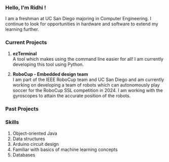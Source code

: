 ### Hello, I'm Ridhi !

I am a freshman at UC San Diego majoring in Computer Engineering. I continue to look for opportunities in hardware and software to extend my learning further.

### Current Projects

1. **ezTerminal**   
 A tool which makes using the command line easier for all! I am currently developing this tool using Python.
    
3. **RoboCup - Embedded design team**   
 I am part of the IEEE RoboCup team and UC San Diego and am currently working on developing a team of robots which can autonomously play soccer for the RoboCup SSL competition in 2024. I am working with the gyroscopes to attain the accurate position of the robots.

### Past Projects


### Skills

1. Object-oriented Java
3. Data structures
4. Arduino circuit design
5. Familiar with basics of machine learning concepts
6. Databases

   




